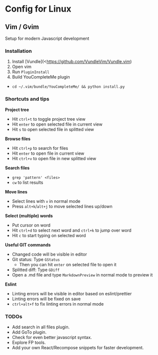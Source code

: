 # Config for Linux

## Vim / Gvim
Setup for modern Javascript development

### Installation
1. Install [Vundle](<https://github.com/VundleVim/Vundle.vim)
2. Open vim
3. Run `PluginInstall`
4. Build YouCompleteMe plugin
  - `cd ~/.vim/bundle/YouCompleteMe/ && python install.py`

### Shortcuts and tips

__Project tree__
- Hit `ctrl+t` to toggle project tree view
- Hit `enter` to open selected file in current view
- Hit `s` to open selected file in splitted view

__Browse files__
- Hit `ctrl+p` to search for files
- Hit `enter` to open file in current view
- Hit `ctrl+v` to open file in new splitted view

__Search files__
- `grep 'pattern' <files>`
- `cw` to list results

__Move lines__
- Select lines with `v` in normal mode
- Press `alt+k`/`alt+j` to move selected lines up/down 

__Select (multiple) words__
- Put cursor on word
- Hit `ctrl+d` to select next word and `ctrl+k` to jump over word
- Hit `c` to start typing on selected word

__Useful GIT commands__
- Changed code will be visible in editor
- Git status: Type `GStatus`
  - Then you can hit `enter` on selected file to open it
- Splitted diff: Type `GDiff`
- Open a .md file and type `MarkdownPreview` in normal mode to preview it 

__Eslint__
- Linting errors will be visible in editor based on eslint/prettier
- Linting errors will be fixed on save
- `ctrl+alt+f` to fix linting errors in normal mode

### TODOs
- Add search in all files plugin.
- Add GoTo plugin.
- Check for even better javascript syntax.
- Explore FP tools.
- Add your own React/Recompose snippets for faster development.
